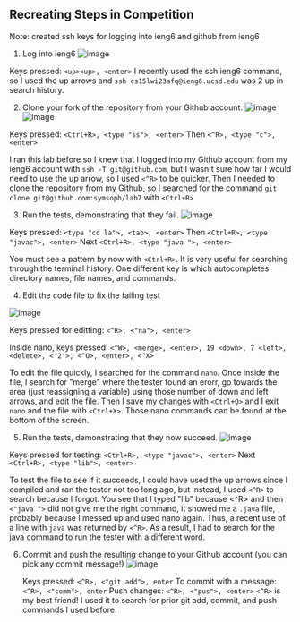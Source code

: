 Recreating Steps in Competition
--------------

Note: created ssh keys for logging into ieng6 and github from ieng6


1. Log into ieng6
![image](https://user-images.githubusercontent.com/120623425/221470307-03b8918c-3fda-4444-a6bb-1db16a93f0d5.png)

Keys pressed: `<up><up>, <enter>`
I recently used the ssh ieng6 command, so I used the up arrows and `ssh cs15lwi23afq@ieng6.ucsd.edu` was 2 up in search history.

2. Clone your fork of the repository from your Github account.
   ![image](https://user-images.githubusercontent.com/120623425/221470378-64f81ab8-116a-421b-8d3e-f666aa9fc2d8.png)
![image](https://user-images.githubusercontent.com/120623425/221470482-4df5433c-e1dc-4da5-9c01-8baddc51e0b9.png)
  
  Keys pressed: `<Ctrl+R>, <type "ss">, <enter>`
    Then `<^R>, <type "c">, <enter>`
      
I ran this lab before so I knew that I logged into my Github account from my ieng6 account with `ssh -T git@github.com`, but I wasn't sure how far I would need to use the up arrow, so I used `<^R>` to be quicker.
    Then I needed to clone the repository from my Github, so I searched for the command `git clone git@github.com:symsoph/lab7` with `<Ctrl+R>`
    
3. Run the tests, demonstrating that they fail.
 ![image](https://user-images.githubusercontent.com/120623425/221471087-368b5d81-4faa-4a9a-9790-80f5cb7221c4.png)


Keys pressed: `<type "cd la">, <tab>, <enter>` Then `<Ctrl+R>, <type "javac">, <enter>` Next `<Ctrl+R>, <type "java ">, <enter>`
  
You must see a pattern by now with `<Ctrl+R>`.  It is very useful for searching through the terminal history. One different key is <tab> which autocompletes directory names, file names, and commands. 
  
4. Edit the code file to fix the failing test 

  ![image](https://user-images.githubusercontent.com/120623425/221475554-e71ceb9c-8362-42ae-ac94-07cb1c015d1b.png)
  
Keys pressed for editting: `<^R>, <"na">, <enter>` 
  
  Inside nano, keys pressed: `<^W>, <merge>, <enter>, 19 <down>, 7 <left>, <delete>, <"2">, <^O>, <enter>, <^X>`
      
To edit the file quickly, I searched for the command `nano`. Once inside the file, I search for "merge" where the tester found an erorr, go towards the area (just reassigning a variable) using those number of down and left arrows, and edit the file. Then I save my changes with `<Ctrl+O>` and I exit `nano` and the file with `<Ctrl+X>`.  Those nano commands can be found at the bottom of the screen.  

5. Run the tests, demonstrating that they now succeed.
![image](https://user-images.githubusercontent.com/120623425/221472479-3c52c267-a294-445b-97fc-1f67c60aa67d.png)
      
Keys pressed for testing: `<Ctrl+R>, <type "javac">, <enter>` Next `<Ctrl+R>, <type "lib">, <enter>`
      
To test the file to see if it succeeds, I could have used the up arrows since I compiled and ran the tester not too long ago, but instead, I used `<^R>` to search because I forgot. You see that I typed "lib" because <^R> and then `<"java ">` did not give me the right command, it showed me a `.java` file, probably because I messed up and used nano again. Thus, a recent use of a line with `java` was returned by `<^R>`.  As a result, I had to search for the java command to run the tester with a different word.
      
6. Commit and push the resulting change to your Github account (you can pick any commit message!)
![image](https://user-images.githubusercontent.com/120623425/221473955-3ac50c50-69eb-4f98-b44b-06086caccd63.png)

      Keys pressed: `<^R>, <"git add">, enter`
      To commit with a message: `<^R>, <"comm">, enter`
      Push changes: `<^R>, <"pus">, <enter>`
 `<^R>` is my best friend! I used it to search for prior git add, commit, and push commands I used before.
